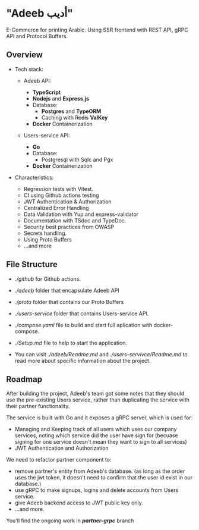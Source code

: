 # "Adeeb أديب"
E-Commerce for printing Arabic. Using SSR frontend with REST API, gRPC API and Protocol Buffers.

## Overview
- Tech stack:
    - Adeeb API:
        - **TypeScript** 
        - **Nodejs** and **Express.js** 
        - Database:
            - **Postgres** and **TypeORM**
            - Caching with ~~Redis~~ **ValKey**
        - **Docker** Containerization

    - Users-service API:
        - **Go**
        - Database:
            - Postgresql with Sqlc and Pgx
        - **Docker** Containerization

- Characteristics:
  - Regression tests with Vitest.
  - CI using Github actions testing
  - JWT Authentication & Authorization
  - Centralized Error Handling
  - Data Validation with Yup and express-validator
  - Documentation with TSdoc and TypeDoc.
  - Security best practices from OWASP
  - Secrets handling.
  - Using Proto Buffers
  - …and more

## File Structure

- _./github_ for Github actions.

- _./adeeb_ folder that encapsulate Adeeb API

- _./proto_ folder that contains our Proto Buffers

- _./users-service_ folder that contains Users-service API.

- _./compose.yaml_ file to build and start full aplication with docker-compose.

- _./Setup.md_ file to help to start the application.

- You can visit _./adeeb/Readme.md_ and _./users-servivce/Readme.md_ to read more about specific information about the project.


## Roadmap

After building the project, Adeeb's team got some notes that they should use the pre-existing Users service, rather than duplicating the service with their partner functionality.

The service is built with Go and it exposes a gRPC server, which is used for:
- Managing and Keeping track of all users which uses our company services, noting which service did the user have sign for (becuase signing for one service doesn't mean they want to sign to all services)
- JWT Authentication and Authorization

We need to refactor partner component to:
- remove partner's entity from Adeeb's database. (as long as the order uses the jwt token, it doesn't need to confirm that the user id exist in our database.)
- use gRPC to make signups, logins and delete accounts from Users service.
- give Adeeb backend access to JWT public key only.
- ...and more.

You'll find the ongoing work in ***partner-grpc*** branch